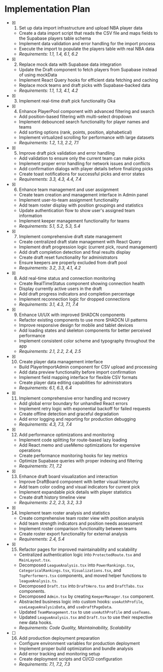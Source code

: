 # Implementation Plan

- [x] 1. Set up data import infrastructure and upload NBA player data

  - Create a data import script that reads the CSV file and maps fields to the Supabase players table schema
  - Implement data validation and error handling for the import process
  - Execute the import to populate the players table with real NBA data
  - _Requirements: 1.1, 1.4, 6.1, 6.2_

- [x] 2. Replace mock data with Supabase data integration

  - Update the Draft component to fetch players from Supabase instead of using mockData
  - Implement React Query hooks for efficient data fetching and caching
  - Replace mock teams and draft picks with Supabase-backed data
  - _Requirements: 1.1, 1.3, 4.1, 4.2_

- [x] 3. Implement real-time draft pick functionality
Oka

- [x] 4. Enhance PlayerPool component with advanced filtering and search
  - Add position-based filtering with multi-select dropdown
  - Implement debounced search functionality for player names and teams
  - Add sorting options (rank, points, position, alphabetical)
  - Implement virtualized scrolling for performance with large datasets
  - _Requirements: 1.2, 1.3, 2.2, 7.1_

- [x] 5. Improve draft pick validation and error handling
  - Add validation to ensure only the current team can make picks
  - Implement proper error handling for network issues and conflicts
  - Add confirmation dialogs with player details before finalizing picks
  - Create toast notifications for successful picks and error states
  - _Requirements: 3.3, 4.3, 4.4, 7.4_

- [x] 6. Enhance team management and user assignment
  - Create team creation and management interface in Admin panel
  - Implement user-to-team assignment functionality
  - Add team roster display with position groupings and statistics
  - Update authentication flow to show user's assigned team information
  - Implement keeper management functionality for teams
  - _Requirements: 5.1, 5.2, 5.3, 5.4_

- [x] 7. Implement comprehensive draft state management
  - Create centralized draft state management with React Query
  - Implement draft progression logic (current pick, round management)
  - Add draft completion detection and final results display
  - Create draft reset functionality for administrators
  - Ensure keepers are properly excluded from draft pool
  - _Requirements: 3.2, 3.3, 4.1, 4.2_

- [x] 8. Add real-time status and connection monitoring
  - Create RealTimeStatus component showing connection health
  - Display currently active users in the draft
  - Add draft progress indicators and completion percentage
  - Implement reconnection logic for dropped connections
  - _Requirements: 3.1, 4.3, 7.1, 7.4_

- [x] 9. Enhance UI/UX with improved SHADCN components
  - Refactor existing components to use more SHADCN UI patterns
  - Improve responsive design for mobile and tablet devices
  - Add loading states and skeleton components for better perceived performance
  - Implement consistent color scheme and typography throughout the app
  - _Requirements: 2.1, 2.2, 2.4, 2.5_

- [x] 10. Create player data management interface
  - Build PlayerImportAdmin component for CSV upload and processing
  - Add data preview functionality before import confirmation
  - Implement field mapping interface for flexible CSV formats
  - Create player data editing capabilities for administrators
  - _Requirements: 6.1, 6.3, 6.4_

- [x] 11. Implement comprehensive error handling and recovery
  - Add global error boundary for unhandled React errors
  - Implement retry logic with exponential backoff for failed requests
  - Create offline detection and graceful degradation
  - Add error logging and reporting for production debugging
  - _Requirements: 4.3, 7.3, 7.4_

- [x] 12. Add performance optimizations and monitoring
  - Implement code splitting for route-based lazy loading
  - Add React.memo and useMemo optimizations for expensive operations
  - Create performance monitoring hooks for key metrics
  - Optimize Supabase queries with proper indexing and filtering
  - _Requirements: 7.1, 7.2_

- [x] 13. Enhance draft board visualization and interaction
  - Improve DraftBoard component with better visual hierarchy
  - Add team color coding and visual indicators for current pick
  - Implement expandable pick details with player statistics
  - Create draft history timeline view
  - _Requirements: 2.2, 2.3, 3.2, 3.3_

- [x] 14. Implement team roster analysis and statistics
  - Create comprehensive team roster view with position analysis
  - Add team strength indicators and position needs assessment
  - Implement roster comparison functionality between teams
  - Create roster export functionality for external analysis
  - _Requirements: 2.4, 5.4_

- [x] 15. Refactor pages for improved maintainability and scalability
  - Centralized authentication logic into `ProtectedRoute.tsx` and `MainLayout.tsx`.
  - Decomposed `LeagueAnalysis.tsx` into `PowerRankings.tsx`, `CategoricalRankings.tsx`, `Visualizations.tsx`, and `TopPerformers.tsx` components, and moved helper functions to `leagueAnalysis.ts`.
  - Decomposed `Draft.tsx` into `DraftHero.tsx` and `DraftTabs.tsx` components.
  - Decomposed `Admin.tsx` by creating `KeeperManager.tsx` component.
  - Abstracted business logic into custom hooks: `useAuthProfile`, `useLeagueAnalysisData`, and `useDraftPageData`.
  - Updated `TeamManagement.tsx` to use `useAuthProfile` and `useTeams`.
  - Updated `LeagueAnalysis.tsx` and `Draft.tsx` to use their respective new data hooks.
  - _Requirements: Code Quality, Maintainability, Scalability_

- [ ] 16. Add production deployment preparation
  - Configure environment variables for production deployment
  - Implement proper build optimization and bundle analysis
  - Add error tracking and monitoring setup
  - Create deployment scripts and CI/CD configuration
  - _Requirements: 7.1, 7.2, 7.3_
